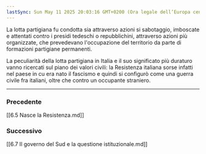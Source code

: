 ```yaml
---
lastSync: Sun May 11 2025 20:03:16 GMT+0200 (Ora legale dell’Europa centrale)
---
```

La lotta partigiana fu condotta sia attraverso azioni si sabotaggio, imboscate e attentati contro i presidi tedeschi o repubblichini, attraverso azioni più organizzate, che prevedevano l'occupazione del territorio da parte di formazioni partigiane permanenti.

La peculiarità della lotta partigiana in Italia e il suo significato più duraturo vanno ricercati sul piano dei valori civili: la Resistenza italiana sorse infatti nel paese in cu era nato il fascismo e quindi si configurò come una guerra civile fra italiani, oltre che contro un occupante straniero.


---
### Precedente
[[6.5 Nasce la Resistenza.md]]

### Successivo
[[6.7 Il governo del Sud e la questione istituzionale.md]]